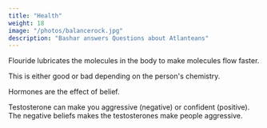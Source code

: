 ```yaml
---
title: "Health"
weight: 18
image: "/photos/balancerock.jpg"
description: "Bashar answers Questions about Atlanteans"
---
```


Flouride lubricates the molecules in the body to make molecules flow faster. 

This is either good or bad depending on the person's chemistry.


Hormones are the effect of belief.

Testosterone can make you aggressive (negative) or confident (positive). The negative beliefs makes the testosterones make people aggressive.
